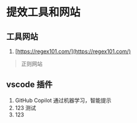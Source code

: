# 提效工具和网站

## 工具网站

1. [https://regex101.com/](https://regex101.com/)

> 正则网站

## vscode 插件

1. GitHub Copilot
   通过机器学习，智能提示
2. 123
   测试
3. 123
